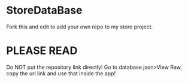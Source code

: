 # StoreDataBase
Fork this and edit to add your own repo to my store project.

# PLEASE READ
Do NOT put the repository link directly!
Go to database.json>View Raw, copy the url link and use that inside the app!

